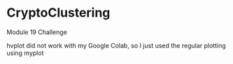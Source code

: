 # CryptoClustering
Module 19 Challenge

hvplot did not work with my Google Colab, so I just used the regular plotting using myplot
